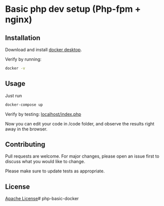 # Basic php dev setup (Php-fpm + nginx)



## Installation

Download and install [docker desktop](https://www.docker.com/products/docker-desktop).

Verify by running: 
```bash
docker -v
```


## Usage

Just run 
```bash
docker-compose up
```

Verify by testing: [localhost/index.php](http://localhost/index.php)

Now you can edit your code in /code folder, and observe the results right away in the browser.


## Contributing
Pull requests are welcome. For major changes, please open an issue first to discuss what you would like to change.

Please make sure to update tests as appropriate.

## License
[Apache License](https://en.wikipedia.org/wiki/Apache_License)# php-basic-docker
